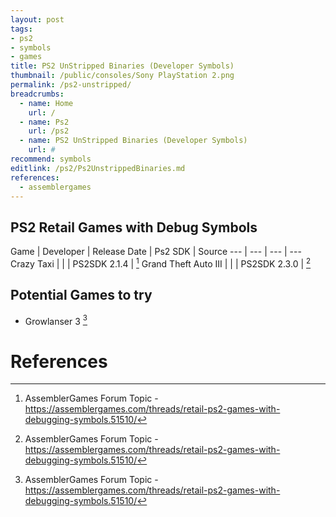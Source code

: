 ```yaml
---
layout: post
tags: 
- ps2
- symbols
- games
title: PS2 UnStripped Binaries (Developer Symbols)
thumbnail: /public/consoles/Sony PlayStation 2.png
permalink: /ps2-unstripped/
breadcrumbs:
  - name: Home
    url: /
  - name: Ps2
    url: /ps2
  - name: PS2 UnStripped Binaries (Developer Symbols)
    url: #
recommend: symbols
editlink: /ps2/Ps2UnstrippedBinaries.md
references:
  - assemblergames
---
```


## PS2 Retail Games with Debug Symbols

Game | Developer | Release Date | Ps2 SDK | Source
--- | --- | --- | ---
Crazy Taxi |  |  | PS2SDK 2.1.4 | [^1]
Grand Theft Auto III |  |  | PS2SDK 2.3.0 | [^1]

 ## Potential Games to try
* Growlanser 3 [^1]

# References
[^1]: AssemblerGames Forum Topic - https://assemblergames.com/threads/retail-ps2-games-with-debugging-symbols.51510/
